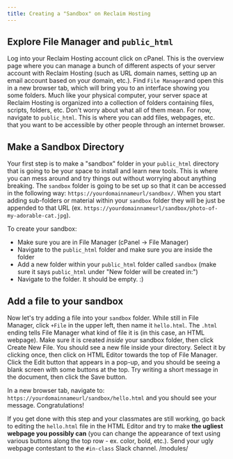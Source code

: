 ```yaml
---
title: Creating a "Sandbox" on Reclaim Hosting
---
```


## Explore File Manager and `public_html`

Log into your Reclaim Hosting account click on cPanel. This is the overview page where you can manage a bunch of different aspects of your server account with Reclaim Hosting (such as URL domain names, setting up an email account based on your domain, etc.). Find `File Manager`and open this in a new browser tab, which will bring you to an interface showing you some folders. Much like your physical computer, your server space at Reclaim Hosting is organized into a collection of folders containing files, scripts, folders, etc. Don't worry about what all of them mean. For now, navigate to `public_html`. This is where you can add files, webpages, etc. that you want to be accessible by other people through an internet browser.

## Make a Sandbox Directory

Your first step is to make a "sandbox" folder in your `public_html` directory that is going to be your space to install and learn new tools. This is where you can mess around and try things out without worrying about anything breaking. The `sandbox` folder is going to be set up so that it can be accessed in the following way: `https://yourdomainnameurl/sandbox/`. When you start adding sub-folders or material within your `sandbox` folder they will be just be appended to that URL (ex. `https://yourdomainnameurl/sandbox/photo-of-my-adorable-cat.jpg`).

To create your sandbox:
- Make sure you are in File Manager (cPanel -> File Manager)
- Navigate to the `public_html` folder and make sure you are inside the folder
- Add a new folder within your `public_html` folder called `sandbox` (make sure it says `public_html` under "New folder will be created in:")
- Navigate to the folder. It should be empty. :)

## Add a file to your sandbox

Now let's try adding a file into your `sandbox` folder. While still in File Manager, click `+File` in the upper left, then name it `hello.html`. The `.html` ending tells File Manager what kind of file it is (in this case, an HTML webpage). Make sure it is created *inside* your sandbox folder, then click Create New File. You should see a new file inside your directory. Select it by clicking once, then click on HTML Editor towards the top of File Manager. Click the Edit button that appears in a pop-up, and you should be seeing a blank screen with some buttons at the top. Try writing a short message in the document, then click the Save button. 

In a new browser tab, navigate to: `https://yourdomainnameurl/sandbox/hello.html` and you should see your message. Congratulations! 

If you get done with this step and your classmates are still working, go back to editing the `hello.html` file in the HTML Editor and try to make **the ugliest webpage you possibly can** (you can change the appearance of text using various buttons along the top row - ex. color, bold, etc.). Send your ugly webpage contestant to the `#in-class` Slack channel.
/modules/